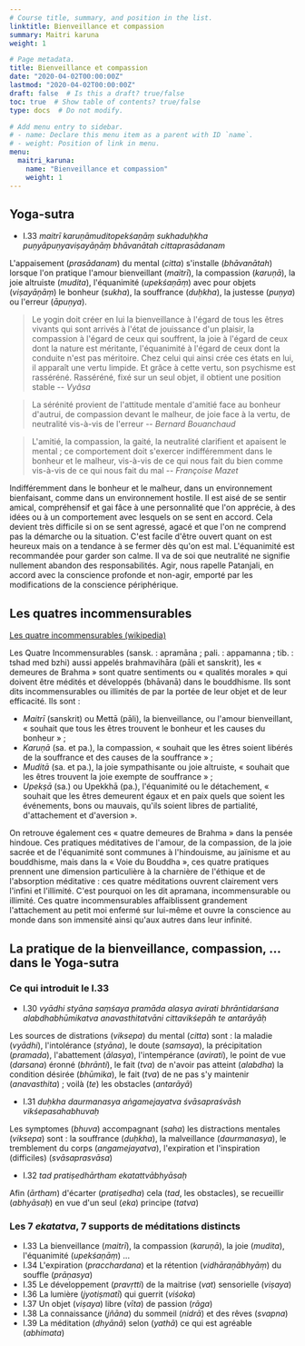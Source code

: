 ```yaml
---
# Course title, summary, and position in the list.
linktitle: Bienveillance et compassion
summary: Maitri karuna
weight: 1

# Page metadata.
title: Bienveillance et compassion
date: "2020-04-02T00:00:00Z"
lastmod: "2020-04-02T00:00:00Z"
draft: false  # Is this a draft? true/false
toc: true  # Show table of contents? true/false
type: docs  # Do not modify.

# Add menu entry to sidebar.
# - name: Declare this menu item as a parent with ID `name`.
# - weight: Position of link in menu.
menu:
  maitri_karuna:
    name: "Bienveillance et compassion"
    weight: 1
---
```


## Yoga-sutra

* I.33 _maitrī karuṇāmuditopekśaṇāṃ sukhaduḥkha puṇyāpuṇyaviṣayāṇāṃ bhāvanātah cittaprasādanam_

L'appaisement (_prasādanam_) du mental (_citta_) s'installe (_bhāvanātah_)
lorsque l'on pratique l'amour bienveillant (_maitrī_), la compassion (_karuṇā_),
la joie altruiste (_mudita_), l'équanimité (_upekśaṇāṃ_) avec pour objets
(_viṣayāṇāṃ_) le bonheur (_sukha_), la souffrance (_duḥkha_),
la justesse (_puṇya_) ou l'erreur (_āpuṇya_).

> Le yogin doit créer en lui la bienveillance à l'égard de tous les êtres
> vivants qui sont arrivés à l'état de jouissance d'un plaisir, la compassion
> à l'égard de ceux qui souffrent, la joie à l'égard de ceux dont la nature
> est méritante, l'équanimité à l'égard de ceux dont la conduite n'est pas
> méritoire. Chez celui qui ainsi crée ces états en lui, il apparaît une vertu
> limpide. Et grâce à cette vertu, son psychisme est rasséréné. Rasséréné,
> fixé sur un seul objet, il obtient une position stable
> -- <cite> Vyâsa </cite>

> La sérénité provient de l'attitude mentale d'amitié face au bonheur d'autrui,
> de compassion devant le malheur, de joie face à la vertu, de neutralité
> vis-à-vis de l'erreur
> -- <cite> Bernard Bouanchaud </cite>

> L'amitié, la compassion, la gaité, la neutralité clarifient et apaisent
> le mental ; ce comportement doit s'exercer indifféremment dans le bonheur et
> le malheur, vis-à-vis de ce qui nous fait du bien comme vis-à-vis de ce qui
> nous  fait du mal
> -- <cite> Françoise Mazet </cite>

Indifféremment dans le bonheur et le malheur, dans un environnement
bienfaisant, comme dans un environnement hostile.
Il est aisé de se sentir amical, compréhensif et gai fâce à une personnalité
que l'on apprécie, à des idées ou à un comportement avec lesquels on se sent
en accord.
Cela devient très difficile si on se sent agressé, agacé et que l'on ne comprend
pas la démarche ou la situation.
C'est facile d'être ouvert quant on est heureux mais on a tendance à se fermer
dès qu'on est mal.
L'équanimité est recommandée pour garder son calme. Il va de soi que neutralité
ne signifie nullement abandon des responsabilités.
Agir, nous rapelle Patanjali, en accord avec la conscience profonde et non-agir,
emporté par les modifications de la conscience périphérique.

## Les quatres incommensurables

[Les quatre incommensurables (wikipedia)](https://fr.wikipedia.org/wiki/Quatre_Incommensurables)

Les Quatre Incommensurables (sansk. : apramāna ; pali. : appamanna ;
tib. : tshad med bzhi) aussi appelés brahmavihāra (pāli et sanskrit),
les « demeures de Brahma » sont quatre sentiments ou « qualités morales »
qui doivent être médités et développés (bhāvanā) dans le bouddhisme.
Ils sont dits incommensurables ou illimités de par la portée de leur objet et
de leur efficacité. Ils sont :

* _Maitrī_ (sanskrit) ou Mettā (pāli), la bienveillance, ou l'amour bienveillant,
« souhait que tous les êtres trouvent le bonheur et les causes du bonheur » ;
* _Karuṇā_ (sa. et pa.), la compassion,
« souhait que les êtres soient libérés de la souffrance et des causes de la
souffrance » ;
* _Muditā_ (sa. et pa.), la joie sympathisante ou joie altruiste,
« souhait que les êtres trouvent la joie exempte de souffrance » ;
* _Upekṣā_ (sa.) ou Upekkhā (pa.), l'équanimité ou le détachement,
« souhait que les êtres demeurent égaux et en paix quels que soient les
événements, bons ou mauvais, qu'ils soient libres de partialité, d'attachement
et d'aversion ».

On retrouve également ces « quatre demeures de Brahma » dans la pensée hindoue.
Ces pratiques méditatives de l'amour, de la compassion, de la joie sacrée et
de l'équanimité sont communes à l'hindouisme, au jaïnisme et au bouddhisme,
mais dans la « Voie du Bouddha », ces quatre pratiques prennent une dimension
 particulière à la charnière de l'éthique et de l'absorption méditative :
ces quatre méditations ouvrent clairement vers l'infini et l'illimité.
C'est pourquoi on les dit apramana, incommensurable ou illimité.
Ces quatre incommensurables affaiblissent grandement l'attachement au petit moi
enfermé sur lui-même et ouvre la conscience au monde dans son immensité ainsi
qu'aux autres dans leur infinité.

## La pratique de la bienveillance, compassion, ... dans le Yoga-sutra

### Ce qui introduit le I.33

* I.30 _vyādhi styāna saṃśaya pramāda alasya avirati bhrāntidarśana
alabdhabhūmikatva anavasthitatvāni cittavikśepāh te antarāyāḥ_

Les sources de distrations (_viksepa_) du mental (_citta_) sont :
la maladie (_vyādhi_), l'intolérance (_styāna_), le doute (_samsaya_),
la précipitation (_pramada_), l'abattement (_ālasya_), l'intempérance (_avirati_),
le point de vue (_darsana_) éronné (_bhrānti_),
le fait (_tva_) de n'avoir pas atteint (_alabdha_) la condition désirée (_bhūmika_),
le fait (_tva_) de ne pas s'y maintenir (_anavasthita_) ;
voilà (_te_) les obstacles (_antarāyā_)

* I.31 _duḥkha daurmanasya aṅgamejayatva śvāsapraśvāsh vikśepasahabhuvaḥ_

Les symptomes (_bhuva_) accompagnant (_saha_)
les distractions mentales (_viksepa_) sont : la souffrance (_duḥkha_),
la malveillance (_daurmanasya_), le tremblement du corps (_angamejayatva_),
l'expiration et l'inspiration (difficiles) (_svāsaprasvāsa_)

* I.32 _tad pratiṣedhārtham ekatattvābhyāsaḥ_

Afin (_ārtham_) d'écarter (_pratiṣedha_) cela (_tad_, les obstacles),
se recueillir (_abhyāsaḥ_) en vue d'un seul (_eka_) principe (_tatva_)

### Les 7 _ekatatva_, 7 supports de méditations distincts

* I.33 La bienveillance (_maitrī_), la compassion (_karuṇā_),
la joie (_mudita_), l'équanimité (_upekśaṇāṃ_) ...
* I.34 L'expiration (_pracchardana_) et la rétention (_vidhāraṇābhyāṃ_)
du souffle (_prāṇasya_)
* I.35 Le développement (_pravṛtti_) de la maitrise (_vat_)
sensorielle (_viṣaya_)
* I.36 La lumière (_jyotiṣmatī_) qui guerrit (_viśoka_)
* I.37 Un objet (_viṣaya_) libre (_vīta_) de passion (_rāga_)
* I.38 La connaissance (_jñāna_) du sommeil (_nidrā_) et des rêves (_svapna_)
* I.39 La méditation (_dhyānā_) selon (_yathā_) ce qui est agréable (_abhimata_)




